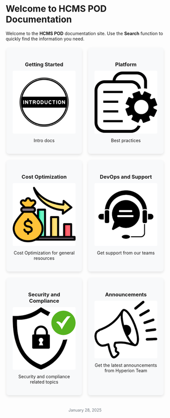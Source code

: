 # Welcome to HCMS POD Documentation

Welcome to the **HCMS POD** documentation site. Use the **Search** function to quickly find the information you need.

<div class="tiles" style="display: flex; flex-wrap: wrap; gap: 20px; justify-content: center; margin-top: 20px;">

  <a href="getting-started" class="tile" style="text-decoration: none; color: inherit; text-align: center; background-color: #f8f9fa; border-radius: 8px; box-shadow: 0 4px 8px rgba(0, 0, 0, 0.1); padding: 20px; width: 200px;">
    <h3 style="margin-bottom: 10px;">Getting Started</h3>
    <img src="assets/images/intro.png" alt="CMS" style="width: 100%; height: auto; border-radius: 4px;">
    <p style="margin-top: 10px;">Intro docs</p>
  </a>

  <a href="platform" class="tile" style="text-decoration: none; color: inherit; text-align: center; background-color: #f8f9fa; border-radius: 8px; box-shadow: 0 4px 8px rgba(0, 0, 0, 0.1); padding: 20px; width: 200px;">
    <h3 style="margin-bottom: 10px;">Platform</h3>
    <img src="assets/images/platform.png" alt="Platform" style="width: 100%; height: auto; border-radius: 4px;">
    <p style="margin-top: 10px;">Best practices</p>
  </a>

  <a href="platform/cost_optimization/" class="tile" style="text-decoration: none; color: inherit; text-align: center; background-color: #f8f9fa; border-radius: 8px; box-shadow: 0 4px 8px rgba(0, 0, 0, 0.1); padding: 20px; width: 200px;">
    <h3 style="margin-bottom: 10px;">Cost Optimization</h3>
    <img src="assets/images/cost-optimization.png" alt="Cost Optimization" style="width: 100%; height: auto; border-radius: 4px;">
    <p style="margin-top: 10px;">Cost Optimization for general resources</p>
  </a>

  <a href="support" class="tile" style="text-decoration: none; color: inherit; text-align: center; background-color: #f8f9fa; border-radius: 8px; box-shadow: 0 4px 8px rgba(0, 0, 0, 0.1); padding: 20px; width: 200px;">
    <h3 style="margin-bottom: 10px;">DevOps and Support</h3>
    <img src="assets/images/support.png" alt="DevOps and Support" style="width: 100%; height: auto; border-radius: 4px;">
    <p style="margin-top: 10px;">Get support from our teams</p>
  </a>

  <a href="security-compliance-topics" class="tile" style="text-decoration: none; color: inherit; text-align: center; background-color: #f8f9fa; border-radius: 8px; box-shadow: 0 4px 8px rgba(0, 0, 0, 0.1); padding: 20px; width: 200px;">
    <h3 style="margin-bottom: 10px;">Security and Compliance</h3>
    <img src="assets/images/security-compliance.png" alt="Security and Compliance" style="width: 100%; height: auto; border-radius: 4px;">
    <p style="margin-top: 10px;">Security and compliance related topics</p>
  </a>

  <a href="news-announcements" class="tile" style="text-decoration: none; color: inherit; text-align: center; background-color: #f8f9fa; border-radius: 8px; box-shadow: 0 4px 8px rgba(0, 0, 0, 0.1); padding: 20px; width: 200px;">
    <h3 style="margin-bottom: 10px;">Announcements</h3>
    <img src="assets/images/announcements.png" alt="Announcements" style="width: 100%; height: auto; border-radius: 4px;">
    <p style="margin-top: 10px;">Get the latest announcements from Hyperion Team</p>
  </a>

</div>

<p style="text-align: center; margin-top: 40px; font-size: 0.9em; color: #6c757d;">January 28, 2025</p>
